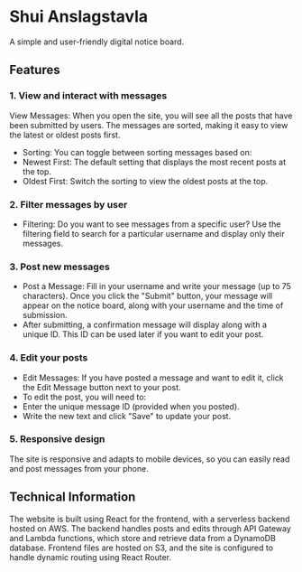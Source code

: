 # Shui Anslagstavla
A simple and user-friendly digital notice board.

## Features
### 1. View and interact with messages
View Messages: When you open the site, you will see all the posts that have been submitted by users. The messages are sorted, making it easy to view the latest or oldest posts first.
* Sorting: You can toggle between sorting messages based on:
* Newest First: The default setting that displays the most recent posts at the top.
* Oldest First: Switch the sorting to view the oldest posts at the top.
### 2. Filter messages by user
* Filtering: Do you want to see messages from a specific user? Use the filtering field to search for a particular username and display only their messages.
### 3. Post new messages
* Post a Message: Fill in your username and write your message (up to 75 characters). Once you click the "Submit" button, your message will appear on the notice board, along with your username and the time of submission.
* After submitting, a confirmation message will display along with a unique ID. This ID can be used later if you want to edit your post.
### 4. Edit your posts
* Edit Messages: If you have posted a message and want to edit it, click the Edit Message button next to your post.
* To edit the post, you will need to:
* Enter the unique message ID (provided when you posted).
* Write the new text and click "Save" to update your post.
### 5. Responsive design
The site is responsive and adapts to mobile devices, so you can easily read and post messages from your phone.
## Technical Information
The website is built using React for the frontend, with a serverless backend hosted on AWS. The backend handles posts and edits through API Gateway and Lambda functions, which store and retrieve data from a DynamoDB database.
Frontend files are hosted on S3, and the site is configured to handle dynamic routing using React Router.
